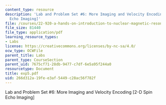 ```yaml
---
content_type: resource
description: 'Lab and Problem Set #6: More Imaging and Velocity Encoding [2-D Spin
  Echo Imaging]'
file: /courses/22-920-a-hands-on-introduction-to-nuclear-magnetic-resonance-january-iap-1997/266d312a19fee3af5449c28ac56f782f_exp5.pdf
file_size: 81440
file_type: application/pdf
learning_resource_types:
- Labs
license: https://creativecommons.org/licenses/by-nc-sa/4.0/
ocw_type: OCWFile
parent_title: Labs
parent_type: CourseSection
parent_uid: 7675cf71-28db-9477-c7df-6e5a95f244a0
resourcetype: Document
title: exp5.pdf
uid: 266d312a-19fe-e3af-5449-c28ac56f782f
---
```

Lab and Problem Set #6: More Imaging and Velocity Encoding [2-D Spin Echo Imaging]